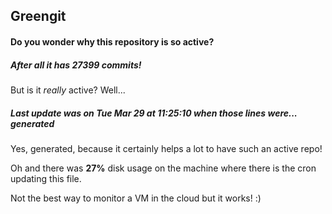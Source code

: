 ## Greengit

#### Do you wonder why this repository is so active?

##### After all it has 27399 commits!

But is it *really* active? Well...

##### Last update was on Tue Mar 29 at 11:25:10 when those lines were... generated

Yes, generated, because it certainly helps a lot to have such an active repo!

Oh and there was **27%** disk usage on the machine
where there is the cron updating this file.

Not the best way to monitor a VM in the cloud but it works! :)
